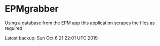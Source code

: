 # EPMgrabber
Using a database from the EPM app this application scrapes the files as required


Latest backup: Sun Oct 6 21:22:01 UTC 2019
